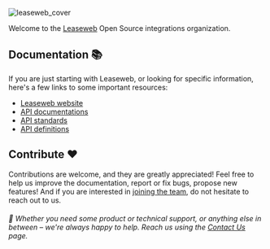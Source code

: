 ![leaseweb_cover](https://github.com/Leaseweb/.github/assets/20487980/9e90c60f-fb14-4a5a-8630-cf336bb58607)

Welcome to the [Leaseweb](https://www.leaseweb.com/) Open Source integrations organization.

## Documentation 📚

If you are just starting with Leaseweb, or looking for specific information, here's a few links to some important resources:

- [Leaseweb website](https://leaseweb.com/)
- [API documentations](https://developer.leaseweb.com/)
- [API standards](https://github.com/LeaseWeb/api-standards)
- [API definitions](https://github.com/LeaseWeb/api-definitions)

## Contribute ❤️

Contributions are welcome, and they are greatly appreciated! Feel free to help us improve the documentation, report or fix bugs, propose new features! And if you are interested in [joining the team](https://www.leaseweb.com/career/open-positions), do not hesitate to reach out to us.

###### 🙋 Whether you need some product or technical support, or anything else in between – we're always happy to help. Reach us using the [Contact Us](https://shop.leaseweb.com/en/contact) page.

